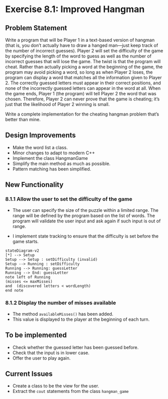 # Exercise 8.1: Improved Hangman

## Problem Statement

Write a program that will be Player 1 in a text-based version of hangman (that
is, you don’t actually have to draw a hanged man—just keep track of the number
of incorrect guesses). Player 2 will set the difficulty of the game by
specifying the length of the word to guess as well as the number of incorrect
guesses that will lose the game. The twist is that the program will cheat.
Rather than actually picking a word at the beginning of the game, the program
may avoid picking a word, so long as when Player 2 loses, the program can
display a word that matches all the information given to Player 2. The
correctly guessed letters must appear in their correct positions, and none of
the incorrectly guessed letters can appear in the word at all. When the game
ends, Player 1 (the program) will tell Player 2 the word that was chosen.
Therefore, Player 2 can never prove that the game is cheating; it’s just that
the likelihood of Player 2 winning is small.

Write a complete implementation for the cheating hangman problem that’s
better than mine.

## Design Improvements

- Make the word list a class.
- Minor changes to adapt to modern C++
- Implement the class HangmanGame
- Simplify the main method as much as possible.
- Pattern matching has been simplified.

## New Functionality

### 8.1.1 Allow the user to set the difficulty of the game

- The user can specify the size of the puzzle within a limited range. The
range will be defined by the program based on the list of words. The program
will validate the user input and ask again if such input is out of range.

- I implement state tracking to ensure that the difficulty is set before
the game starts.

```mermaid
stateDiagram-v2
[*] --> Setup
Setup --> Setup : setDifficulty (invalid)
Setup --> Running : setDifficulty
Running --> Running: guessLetter
Running --> End: guessLetter 
note left of Running
(misses <= maxMisses)
and  (discovered letters < wordLength)
end note
```

### 8.1.2 Display the number of misses available

- The method `availableMisses()` has been added.
- This value is displayed to the player at the beginning of each turn.

## To be implemented

- Check whether the guessed letter has been guessed before.
- Check that the input is in lower case.
- Offer the user to play again.

## Current Issues

- Create a class to be the view for the user.
- Extract the `cout` statements from the class `hangman_game`

